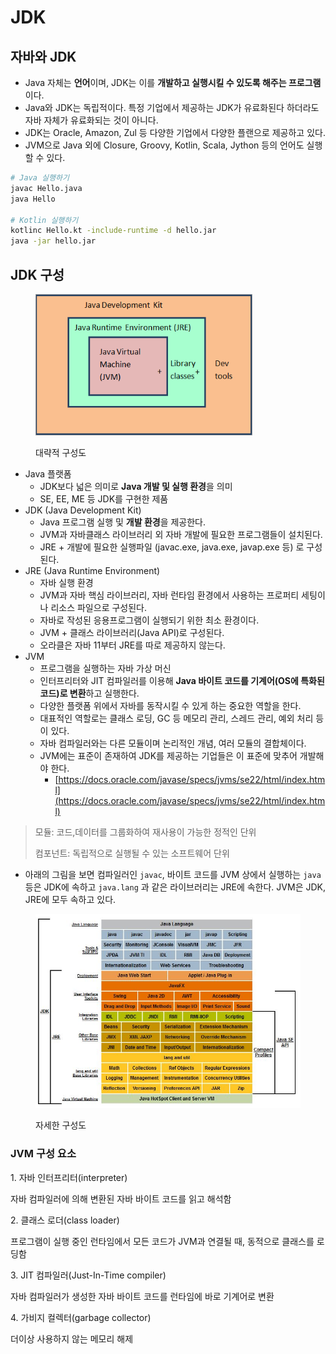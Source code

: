 # JDK

## 자바와 JDK

* Java 자체는 **언어**이며, JDK는 이를 **개발하고 실행시킬 수 있도록 해주는 프로그램**이다.
* Java와 JDK는 독립적이다. 특정 기업에서 제공하는 JDK가 유료화된다 하더라도 자바 자체가 유료화되는 것이 아니다.
* JDK는 Oracle, Amazon, Zul 등 다양한 기업에서 다양한 플랜으로 제공하고 있다.
* JVM으로 Java 외에 Closure, Groovy, Kotlin, Scala, Jython 등의 언어도 실행할 수 있다.

```sh
# Java 실행하기
javac Hello.java
java Hello

# Kotlin 실행하기
kotlinc Hello.kt -include-runtime -d hello.jar
java -jar hello.jar
```

## JDK 구성

<figure><img src="../../.gitbook/assets/image (19) (1).png" alt="" width="347"><figcaption><p>대략적 구성도</p></figcaption></figure>

* Java 플랫폼
  * JDK보다 넓은 의미로 **Java 개발 및 실행 환경**을 의미
  * SE, EE, ME 등 JDK를 구현한 제품
* JDK (Java Development Kit)
  * Java 프로그램 실행 및 **개발 환경**을 제공한다.
  * JVM과 자바클래스 라이브러리 외 자바 개발에 필요한 프로그램들이 설치된다.
  * JRE + 개발에 필요한 실행파일 (javac.exe, java.exe, javap.exe 등) 로 구성된다.
* JRE (Java Runtime Environment)
  * 자바 실행 환경
  * JVM과 자바 핵심 라이브러리, 자바 런타임 환경에서 사용하는 프로퍼티 세팅이나 리소스 파일으로 구성된다.
  * 자바로 작성된 응용프로그램이 실행되기 위한 최소 환경이다.
  * JVM + 클래스 라이브러리(Java API)로 구성된다.
  * 오라클은 자바 11부터 JRE를 따로 제공하지 않는다.
* JVM
  * 프로그램을 실행하는 자바 가상 머신
  * 인터프리터와 JIT 컴파일러를 이용해 **Java 바이트 코드를 기계어(OS에 특화된 코드)로 변환**하고 실행한다.
  * 다양한 플랫폼 위에서 자바를 동작시킬 수 있게 하는 중요한 역할을 한다.
  * 대표적인 역할로는 클래스 로딩, GC 등 메모리 관리, 스레드 관리, 예외 처리 등이 있다.
  * 자바 컴파일러와는 다른 모듈이며 논리적인 개념, 여러 모듈의 결합체이다.
  * JVM에는 표준이 존재하여 JDK를 제공하는 기업들은 이 표준에 맞추어 개발해야 한다.
    * [https://docs.oracle.com/javase/specs/jvms/se22/html/index.html](https://docs.oracle.com/javase/specs/jvms/se22/html/index.html)

> 모듈: 코드,데이터를 그룹화하여 재사용이 가능한 정적인 단위
>
> 컴포넌트: 독립적으로 실행될 수 있는 소프트웨어 단위

* 아래의 그림을 보면 컴파일러인 `javac`, 바이트 코드를 JVM 상에서 실행하는 `java` 등은 JDK에 속하고 `java.lang` 과 같은 라이브러리는 JRE에 속한다. JVM은 JDK, JRE에 모두 속하고 있다.

<figure><img src="../../.gitbook/assets/image (2) (1) (1) (1) (1) (1) (1) (1) (1).png" alt=""><figcaption><p>자세한 구성도</p></figcaption></figure>



### JVM 구성 요소 <a href="#jvm" id="jvm"></a>

1\. 자바 인터프리터(interpreter)

&#x20;   자바 컴파일러에 의해 변환된 자바 바이트 코드를 읽고 해석함

2\. 클래스 로더(class loader)

&#x20;   프로그램이 실행 중인 런타임에서 모든 코드가 JVM과 연결될 때, 동적으로 클래스를 로딩함

3\. JIT 컴파일러(Just-In-Time compiler)

&#x20;   자바 컴파일러가 생성한 자바 바이트 코드를 런타임에 바로 기계어로 변환

4\. 가비지 컬렉터(garbage collector)

&#x20;   더이상 사용하지 않는 메모리 해제
